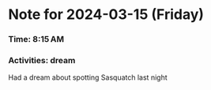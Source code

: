 # Note for 2024-03-15 (Friday)
### Time: 8:15 AM
### Activities: dream

Had a dream about spotting Sasquatch last night
